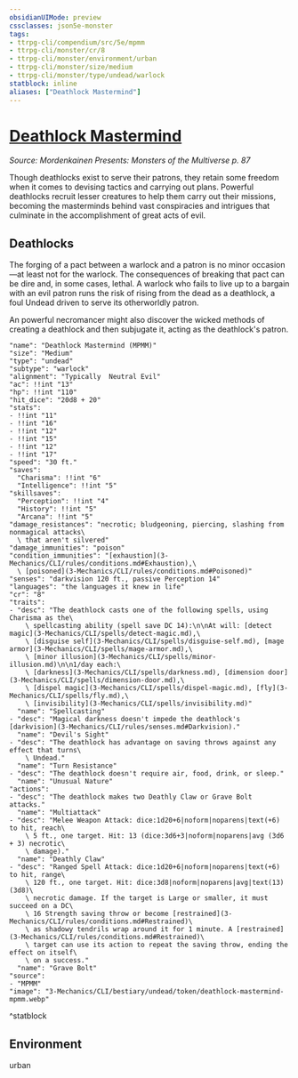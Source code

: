 ```yaml
---
obsidianUIMode: preview
cssclasses: json5e-monster
tags:
- ttrpg-cli/compendium/src/5e/mpmm
- ttrpg-cli/monster/cr/8
- ttrpg-cli/monster/environment/urban
- ttrpg-cli/monster/size/medium
- ttrpg-cli/monster/type/undead/warlock
statblock: inline
aliases: ["Deathlock Mastermind"]
---
```

# [Deathlock Mastermind](3-Mechanics\CLI\bestiary\undead/deathlock-mastermind-mpmm.md)
*Source: Mordenkainen Presents: Monsters of the Multiverse p. 87*  

Though deathlocks exist to serve their patrons, they retain some freedom when it comes to devising tactics and carrying out plans. Powerful deathlocks recruit lesser creatures to help them carry out their missions, becoming the masterminds behind vast conspiracies and intrigues that culminate in the accomplishment of great acts of evil.

## Deathlocks

The forging of a pact between a warlock and a patron is no minor occasion—at least not for the warlock. The consequences of breaking that pact can be dire and, in some cases, lethal. A warlock who fails to live up to a bargain with an evil patron runs the risk of rising from the dead as a deathlock, a foul Undead driven to serve its otherworldly patron.

An powerful necromancer might also discover the wicked methods of creating a deathlock and then subjugate it, acting as the deathlock's patron.

```statblock
"name": "Deathlock Mastermind (MPMM)"
"size": "Medium"
"type": "undead"
"subtype": "warlock"
"alignment": "Typically  Neutral Evil"
"ac": !!int "13"
"hp": !!int "110"
"hit_dice": "20d8 + 20"
"stats":
- !!int "11"
- !!int "16"
- !!int "12"
- !!int "15"
- !!int "12"
- !!int "17"
"speed": "30 ft."
"saves":
  "Charisma": !!int "6"
  "Intelligence": !!int "5"
"skillsaves":
  "Perception": !!int "4"
  "History": !!int "5"
  "Arcana": !!int "5"
"damage_resistances": "necrotic; bludgeoning, piercing, slashing from nonmagical attacks\
  \ that aren't silvered"
"damage_immunities": "poison"
"condition_immunities": "[exhaustion](3-Mechanics/CLI/rules/conditions.md#Exhaustion),\
  \ [poisoned](3-Mechanics/CLI/rules/conditions.md#Poisoned)"
"senses": "darkvision 120 ft., passive Perception 14"
"languages": "the languages it knew in life"
"cr": "8"
"traits":
- "desc": "The deathlock casts one of the following spells, using Charisma as the\
    \ spellcasting ability (spell save DC 14):\n\nAt will: [detect magic](3-Mechanics/CLI/spells/detect-magic.md),\
    \ [disguise self](3-Mechanics/CLI/spells/disguise-self.md), [mage armor](3-Mechanics/CLI/spells/mage-armor.md),\
    \ [minor illusion](3-Mechanics/CLI/spells/minor-illusion.md)\n\n1/day each:\
    \ [darkness](3-Mechanics/CLI/spells/darkness.md), [dimension door](3-Mechanics/CLI/spells/dimension-door.md),\
    \ [dispel magic](3-Mechanics/CLI/spells/dispel-magic.md), [fly](3-Mechanics/CLI/spells/fly.md),\
    \ [invisibility](3-Mechanics/CLI/spells/invisibility.md)"
  "name": "Spellcasting"
- "desc": "Magical darkness doesn't impede the deathlock's [darkvision](3-Mechanics/CLI/rules/senses.md#Darkvision)."
  "name": "Devil's Sight"
- "desc": "The deathlock has advantage on saving throws against any effect that turns\
    \ Undead."
  "name": "Turn Resistance"
- "desc": "The deathlock doesn't require air, food, drink, or sleep."
  "name": "Unusual Nature"
"actions":
- "desc": "The deathlock makes two Deathly Claw or Grave Bolt attacks."
  "name": "Multiattack"
- "desc": "Melee Weapon Attack: dice:1d20+6|noform|noparens|text(+6) to hit, reach\
    \ 5 ft., one target. Hit: 13 (dice:3d6+3|noform|noparens|avg (3d6 + 3) necrotic\
    \ damage)."
  "name": "Deathly Claw"
- "desc": "Ranged Spell Attack: dice:1d20+6|noform|noparens|text(+6) to hit, range\
    \ 120 ft., one target. Hit: dice:3d8|noform|noparens|avg|text(13) (3d8)\
    \ necrotic damage. If the target is Large or smaller, it must succeed on a DC\
    \ 16 Strength saving throw or become [restrained](3-Mechanics/CLI/rules/conditions.md#Restrained)\
    \ as shadowy tendrils wrap around it for 1 minute. A [restrained](3-Mechanics/CLI/rules/conditions.md#Restrained)\
    \ target can use its action to repeat the saving throw, ending the effect on itself\
    \ on a success."
  "name": "Grave Bolt"
"source":
- "MPMM"
"image": "3-Mechanics/CLI/bestiary/undead/token/deathlock-mastermind-mpmm.webp"
```
^statblock

## Environment

urban